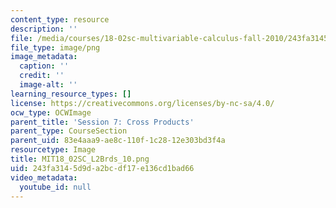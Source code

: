 ```yaml
---
content_type: resource
description: ''
file: /media/courses/18-02sc-multivariable-calculus-fall-2010/243fa3145d9da2bcdf17e136cd1bad66_MIT18_02SC_L2Brds_10.png
file_type: image/png
image_metadata:
  caption: ''
  credit: ''
  image-alt: ''
learning_resource_types: []
license: https://creativecommons.org/licenses/by-nc-sa/4.0/
ocw_type: OCWImage
parent_title: 'Session 7: Cross Products'
parent_type: CourseSection
parent_uid: 83e4aaa9-ae8c-110f-1c28-12e303bd3f4a
resourcetype: Image
title: MIT18_02SC_L2Brds_10.png
uid: 243fa314-5d9d-a2bc-df17-e136cd1bad66
video_metadata:
  youtube_id: null
---
```

